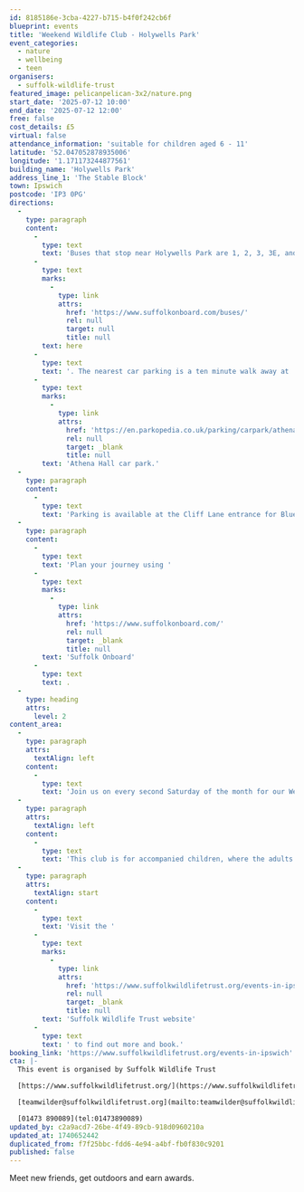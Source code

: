 ```yaml
---
id: 8185186e-3cba-4227-b715-b4f0f242cb6f
blueprint: events
title: 'Weekend Wildlife Club - Holywells Park'
event_categories:
  - nature
  - wellbeing
  - teen
organisers:
  - suffolk-wildlife-trust
featured_image: pelicanpelican-3x2/nature.png
start_date: '2025-07-12 10:00'
end_date: '2025-07-12 12:00'
free: false
cost_details: £5
virtual: false
attendance_information: 'suitable for children aged 6 - 11'
latitude: '52.047052878935006'
longitude: '1.171173244877561'
building_name: 'Holywells Park'
address_line_1: 'The Stable Block'
town: Ipswich
postcode: 'IP3 0PG'
directions:
  -
    type: paragraph
    content:
      -
        type: text
        text: 'Buses that stop near Holywells Park are 1, 2, 3, 3E, and 616. The nearest bus stop is six minute walk away, see the latest bus timetables '
      -
        type: text
        marks:
          -
            type: link
            attrs:
              href: 'https://www.suffolkonboard.com/buses/'
              rel: null
              target: null
              title: null
        text: here
      -
        type: text
        text: '. The nearest car parking is a ten minute walk away at '
      -
        type: text
        marks:
          -
            type: link
            attrs:
              href: 'https://en.parkopedia.co.uk/parking/carpark/athena_hall/ip3/ipswich/?arriving=202403251700&leaving=202403251900'
              rel: null
              target: _blank
              title: null
        text: 'Athena Hall car park.'
  -
    type: paragraph
    content:
      -
        type: text
        text: 'Parking is available at the Cliff Lane entrance for Blue Badge and permit holders only.'
  -
    type: paragraph
    content:
      -
        type: text
        text: 'Plan your journey using '
      -
        type: text
        marks:
          -
            type: link
            attrs:
              href: 'https://www.suffolkonboard.com/'
              rel: null
              target: _blank
              title: null
        text: 'Suffolk Onboard'
      -
        type: text
        text: .
  -
    type: heading
    attrs:
      level: 2
content_area:
  -
    type: paragraph
    attrs:
      textAlign: left
    content:
      -
        type: text
        text: 'Join us on every second Saturday of the month for our Weekend Wildlife Club, where we will have different wild themes for children aged 6 - 11 years old. '
  -
    type: paragraph
    attrs:
      textAlign: left
    content:
      -
        type: text
        text: 'This club is for accompanied children, where the adults get to join in the fun too.'
  -
    type: paragraph
    attrs:
      textAlign: start
    content:
      -
        type: text
        text: 'Visit the '
      -
        type: text
        marks:
          -
            type: link
            attrs:
              href: 'https://www.suffolkwildlifetrust.org/events-in-ipswich'
              rel: null
              target: _blank
              title: null
        text: 'Suffolk Wildlife Trust website'
      -
        type: text
        text: ' to find out more and book.'
booking_link: 'https://www.suffolkwildlifetrust.org/events-in-ipswich'
cta: |-
  This event is organised by Suffolk Wildlife Trust

  [https://www.suffolkwildlifetrust.org/](https://www.suffolkwildlifetrust.org/)

  [teamwilder@suffolkwildlifetrust.org](mailto:teamwilder@suffolkwildlifetrust.org)

  [01473 890089](tel:01473890089)
updated_by: c2a9acd7-26be-4f49-89cb-918d0960210a
updated_at: 1740652442
duplicated_from: f7f25bbc-fdd6-4e94-a4bf-fb0f830c9201
published: false
---
```

Meet new friends, get outdoors and earn awards.